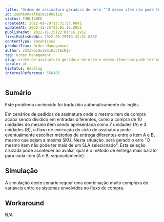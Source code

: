 ```yaml
---
title: 'Ordem de assinatura geradora de erro ""O mesmo item não pode ter mais de um SLA selecionado"".'
id: 2aBMa8ncalkqSm2s868i1q
status: PUBLISHED
createdAt: 2022-09-29T13:31:57.984Z
updatedAt: 2022-11-25T22:01:16.295Z
publishedAt: 2022-11-25T22:01:16.295Z
firstPublishedAt: 2022-09-29T13:32:01.838Z
contentType: knownIssue
productTeam: Order Management
author: 2mXZkbi0oi061KicTExNjo
tag: Order Management
slug: ordem-de-assinatura-geradora-de-erro-o-mesmo-item-nao-pode-ter-mais-de-um-sla-selecionado
locale: pt
kiStatus: Backlog
internalReference: 658185
---
```


## Sumário

<div class="alert alert-info">
  <p>Este problema conhecido foi traduzido automaticamente do inglês.</p>
</div>


Em cenários de pedidos de assinatura onde o mesmo item de compra acaba sendo dividido em entradas diferentes, como a compra de 10 unidades do mesmo item sendo apresentada como 7 unidades (A) e 3 unidades (B), o fluxo de execução do ciclo de assinatura pode eventualmente escolher métodos de entrega diferentes entre o item A e B, mesmo que sejam a mesma SKU.
Nesta situação, será gerado o erro "O mesmo item não pode ter mais de um SLA selecionado".
Esta seleção cruzada pode acontecer ao avaliar qual é o método de entrega mais barato para cada item (A e B, separadamente).



## Simulação


A simulação deste cenário requer uma combinação muito complexa de variáveis entre os sistemas envolvidos no fluxo de compra.



## Workaround


N/A

